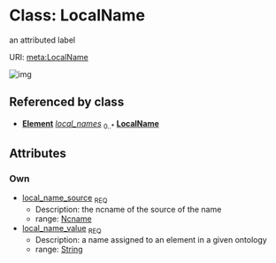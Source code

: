 
# Class: LocalName


an attributed label

URI: [meta:LocalName](https://w3id.org/biolink/biolinkml/meta/LocalName)


![img](http://yuml.me/diagram/nofunky;dir:TB/class/[Element]++-%20local_names%200..*>[LocalName&#124;local_name_source(pk):ncname;local_name_value:string],[Element])

## Referenced by class

 *  **[Element](Element.md)** *[local_names](local_names.md)*  <sub>0..*</sub>  **[LocalName](LocalName.md)**

## Attributes


### Own

 * [local_name_source](local_name_source.md)  <sub>REQ</sub>
     * Description: the ncname of the source of the name
     * range: [Ncname](types/Ncname.md)
 * [local_name_value](local_name_value.md)  <sub>REQ</sub>
     * Description: a name assigned to an element in a given ontology
     * range: [String](types/String.md)
